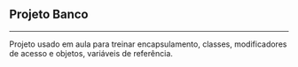 ## Projeto Banco

---
Projeto usado em aula para treinar encapsulamento, classes, modificadores de acesso e objetos, variáveis de referência.